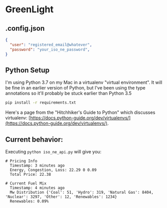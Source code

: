# GreenLight

## .config.json

```json
{
  "user": "registered_email@whatever",
  "password": "your_iso_ne_password",
}
```

## Python Setup

I'm using Python 3.7 on my Mac in a virtualenv "virtual environment". It will be fine in an earlier version of Python, but I've been using the type annotations so it'll probably be stuck earlier than Python 3.5

```bash
pip install -r requirements.txt
```

Here's a page from the "Hitchhiker's Guide to Python" which discusses virtualenv: [https://docs.python-guide.org/dev/virtualenvs/](https://docs.python-guide.org/dev/virtualenvs/).

## Current behavior:

Executing ``python iso_ne_api.py`` will give you:

```
# Pricing Info
  Timestamp: 3 minutes ago
  Energy, Congestion, Loss: 22.29 0 0.09
  Total Price: 22.38

# Current Fuel Mix
  Timestamp: 4 minutes ago
  Mw Distribution {'Coal': 51, 'Hydro': 319, 'Natural Gas': 8404, 'Nuclear': 3297, 'Other': 12, 'Renewables': 1234}
  Renewables: 0.09%
```

